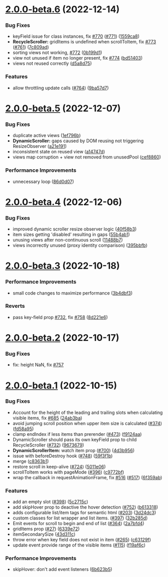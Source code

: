 # [2.0.0-beta.6](https://github.com/Akryum/vue-virtual-scroller/compare/v2.0.0-beta.5...v2.0.0-beta.6) (2022-12-14)


### Bug Fixes

* keyField issue for class instances, fix [#770](https://github.com/Akryum/vue-virtual-scroller/issues/770) ([#771](https://github.com/Akryum/vue-virtual-scroller/issues/771)) ([1559ca8](https://github.com/Akryum/vue-virtual-scroller/commit/1559ca87e9195b6a1c5bada13de7f7b755a2fb6c))
* **RecycleScroller:** gridItems is undefined when scrollToItem, fix [#773](https://github.com/Akryum/vue-virtual-scroller/issues/773) ([#761](https://github.com/Akryum/vue-virtual-scroller/issues/761)) ([7c809ad](https://github.com/Akryum/vue-virtual-scroller/commit/7c809ad1d612824867490c7bd5ce2861110412eb))
* sorting views not working, [#772](https://github.com/Akryum/vue-virtual-scroller/issues/772) ([0b199d1](https://github.com/Akryum/vue-virtual-scroller/commit/0b199d14c846ecc00b93f989adbe29961dc68aad))
* view not unused if item no longer present, fix [#774](https://github.com/Akryum/vue-virtual-scroller/issues/774) ([bd51403](https://github.com/Akryum/vue-virtual-scroller/commit/bd514031f537978f0343317bb9cee550c5bfd7ad))
* views not reused correctly ([d5a8d75](https://github.com/Akryum/vue-virtual-scroller/commit/d5a8d759090f9af656865dd98648941fb2c71fa2))


### Features

* allow throttling update calls ([#764](https://github.com/Akryum/vue-virtual-scroller/issues/764)) ([9ba57d7](https://github.com/Akryum/vue-virtual-scroller/commit/9ba57d7d84c06d2ad265a266958292081704f218))



# [2.0.0-beta.5](https://github.com/Akryum/vue-virtual-scroller/compare/v2.0.0-beta.4...v2.0.0-beta.5) (2022-12-07)


### Bug Fixes

* duplicate active views ([1ef796b](https://github.com/Akryum/vue-virtual-scroller/commit/1ef796b42143da6d4e74f83b8ac88176128e6d77))
* **DynamicScroller:** gaps caused by DOM reusing not triggering ResizeObserver ([a21e191](https://github.com/Akryum/vue-virtual-scroller/commit/a21e1915d76741a2806abd3a702d450f722879c8))
* inconsistent state on reused view ([a14747d](https://github.com/Akryum/vue-virtual-scroller/commit/a14747d33d75eaf7fe820370436d70e82562939b))
* views map corruption + view not removed from unusedPool ([cef8860](https://github.com/Akryum/vue-virtual-scroller/commit/cef886085c52f62736cf4c404a32f4f4fce6d229))


### Performance Improvements

* unnecessary loop ([86d0d07](https://github.com/Akryum/vue-virtual-scroller/commit/86d0d0776e26542d1b94484ec6ff5410733d3f18))



# [2.0.0-beta.4](https://github.com/Akryum/vue-virtual-scroller/compare/v2.0.0-beta.3...v2.0.0-beta.4) (2022-12-06)


### Bug Fixes

* improved dynamic scroller resize observer logic ([40f58b3](https://github.com/Akryum/vue-virtual-scroller/commit/40f58b3e3a411df36c09d59cc3776719f60d93cf))
* item sizes getting 'disabled' resulting in gaps ([55b4ab1](https://github.com/Akryum/vue-virtual-scroller/commit/55b4ab1df1b4998178f2f03a53c112086a2633f2))
* unusing views after non-continuous scroll ([11488b7](https://github.com/Akryum/vue-virtual-scroller/commit/11488b7d8ffdfe1384fe808e4a49c1ba95ad1383))
* views incorrectly unused (proxy identity comparison) ([395bbfb](https://github.com/Akryum/vue-virtual-scroller/commit/395bbfb73588455795ecc5b144281ce5fda042ff))



# [2.0.0-beta.3](https://github.com/Akryum/vue-virtual-scroller/compare/v2.0.0-beta.2...v2.0.0-beta.3) (2022-10-18)


### Performance Improvements

* small code changes to maximize performance ([3b4dbf3](https://github.com/Akryum/vue-virtual-scroller/commit/3b4dbf39f480745d53e4bb43217c2b35975e4ab6))


### Reverts

* pass key-field prop [#732](https://github.com/Akryum/vue-virtual-scroller/issues/732), fix [#758](https://github.com/Akryum/vue-virtual-scroller/issues/758) ([8d221e6](https://github.com/Akryum/vue-virtual-scroller/commit/8d221e6978e4924ab125337fc91f6b6de7a1f497))



# [2.0.0-beta.2](https://github.com/Akryum/vue-virtual-scroller/compare/v1.1.1...v2.0.0-beta.2) (2022-10-17)

### Bug Fixes

* fix: height NaN, fix [#757](https://github.com/Akryum/vue-virtual-scroller/issues/757)



# [2.0.0-beta.1](https://github.com/Akryum/vue-virtual-scroller/compare/v1.1.0...v2.0.0-beta.1) (2022-10-15)


### Bug Fixes

* Account for the height of the leading and trailing slots when calculating visible items, fix [#685](https://github.com/Akryum/vue-virtual-scroller/issues/685) ([24ab3ba](https://github.com/Akryum/vue-virtual-scroller/commit/24ab3ba773d5819fcbe29f13eab663d48bce73ca))
* avoid jumping scroll position when upper item size is calculated ([#374](https://github.com/Akryum/vue-virtual-scroller/issues/374)) ([fd58a95](https://github.com/Akryum/vue-virtual-scroller/commit/fd58a95392c98b8e67da66235fcf4cac78ea2fd4))
* clamp endIndex if less items than prerender ([#473](https://github.com/Akryum/vue-virtual-scroller/issues/473)) ([f9124aa](https://github.com/Akryum/vue-virtual-scroller/commit/f9124aa81c36b46df339a5f18e0e832ab6e5a580))
* DynamicScroller should pass its own keyField prop to child RecycleScroller ([#732](https://github.com/Akryum/vue-virtual-scroller/issues/732)) ([9673679](https://github.com/Akryum/vue-virtual-scroller/commit/9673679fc174cd6236fae4e19a9b1a3b625e900e))
* **DynamicScrollerItem:** watch item prop ([#700](https://github.com/Akryum/vue-virtual-scroller/issues/700)) ([4d3b956](https://github.com/Akryum/vue-virtual-scroller/commit/4d3b95651610b8396c8dff66af9267407eab8e72))
* issue with beforeDestroy hook ([#748](https://github.com/Akryum/vue-virtual-scroller/issues/748)) ([59f3f1b](https://github.com/Akryum/vue-virtual-scroller/commit/59f3f1b0aee9ab8ea276fee60e204b6dcc0baceb))
* merge ([c8363b1](https://github.com/Akryum/vue-virtual-scroller/commit/c8363b114f691042dbced3b5b79d2ebd7812f481))
* restore scroll in keep-alive ([#724](https://github.com/Akryum/vue-virtual-scroller/issues/724)) ([5011e06](https://github.com/Akryum/vue-virtual-scroller/commit/5011e06f2aa6ef8afa6ecaad804413e56a542c8d))
* scrollToItem works with pageMode ([#396](https://github.com/Akryum/vue-virtual-scroller/issues/396)) ([c9772bf](https://github.com/Akryum/vue-virtual-scroller/commit/c9772bfb9e87672de1480072c4d5dc8024d1e5d1))
* wrap the callback in requestAnimationFrame, fix [#516](https://github.com/Akryum/vue-virtual-scroller/issues/516) ([#517](https://github.com/Akryum/vue-virtual-scroller/issues/517)) ([6f359ab](https://github.com/Akryum/vue-virtual-scroller/commit/6f359abed6cf5d81a05d3760d6b622153f331f01))


### Features

* add an empty slot ([#398](https://github.com/Akryum/vue-virtual-scroller/issues/398)) ([5c2715c](https://github.com/Akryum/vue-virtual-scroller/commit/5c2715c0a2c52b0c27436baabbf982fcb9861131))
* add skipHover prop to deactive the hover detection ([#752](https://github.com/Akryum/vue-virtual-scroller/issues/752)) ([b613318](https://github.com/Akryum/vue-virtual-scroller/commit/b613318a52d4d8f84bda69f0189f27dd51d0aaff))
* adds configurable list/item tags for semantic html ([#203](https://github.com/Akryum/vue-virtual-scroller/issues/203)) ([3d24dc3](https://github.com/Akryum/vue-virtual-scroller/commit/3d24dc31928ec9eabe74294e5d5b3466109e1bc2))
* custom classes for list wrapper and list items. ([#397](https://github.com/Akryum/vue-virtual-scroller/issues/397)) ([32b285d](https://github.com/Akryum/vue-virtual-scroller/commit/32b285d40667870b65c71dc59b02627f97c67ea4))
* Emit events for scroll to begin and end of list ([#364](https://github.com/Akryum/vue-virtual-scroller/issues/364)) ([2a7bfd4](https://github.com/Akryum/vue-virtual-scroller/commit/2a7bfd45e1ee56e82426a67d9f3f3ba5a7839185))
* gridItems prop ([#27](https://github.com/Akryum/vue-virtual-scroller/issues/27)) ([6339e72](https://github.com/Akryum/vue-virtual-scroller/commit/6339e72693c982805648ae3001b7c2957d8aa39e))
* itemSecondarySize ([43d311c](https://github.com/Akryum/vue-virtual-scroller/commit/43d311c2f336de74da4d0ec705b0a3546eeda153))
* throw error when key field does not exist in item ([#265](https://github.com/Akryum/vue-virtual-scroller/issues/265)) ([c63129f](https://github.com/Akryum/vue-virtual-scroller/commit/c63129fdc8264d25c737db1c2ce2891a9b804705))
* update event provide range of the visible items ([#115](https://github.com/Akryum/vue-virtual-scroller/issues/115)) ([f19af6c](https://github.com/Akryum/vue-virtual-scroller/commit/f19af6c15346ff33e5d3c4b9729b02a73d5fe4df))


### Performance Improvements

* skipHover: don't add event listeners ([6b623b5](https://github.com/Akryum/vue-virtual-scroller/commit/6b623b56e4ab481b1e0cde883682df2cc81edf19))



